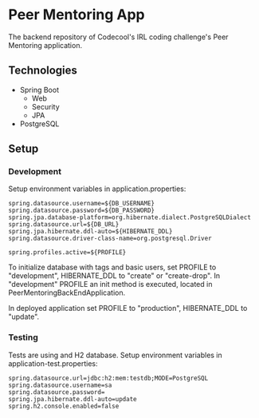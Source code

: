 # Peer Mentoring App

The backend repository of Codecool's IRL coding challenge's Peer Mentoring application.

## Technologies

- Spring Boot
  - Web
  - Security
  - JPA
- PostgreSQL

## Setup

### Development

Setup environment variables in application.properties:
```
spring.datasource.username=${DB_USERNAME}
spring.datasource.password=${DB_PASSWORD}
spring.jpa.database-platform=org.hibernate.dialect.PostgreSQLDialect
spring.datasource.url=${DB_URL}
spring.jpa.hibernate.ddl-auto=${HIBERNATE_DDL}
spring.datasource.driver-class-name=org.postgresql.Driver

spring.profiles.active=${PROFILE}
```
To initialize database with tags and basic users, set PROFILE to "development", HIBERNATE_DDL to "create" or "create-drop".
In "development" PROFILE an init method is executed, located in PeerMentoringBackEndApplication.

In deployed application set PROFILE to "production", HIBERNATE_DDL to "update".

### Testing

Tests are using and H2 database. Setup environment variables in application-test.properties:
```
spring.datasource.url=jdbc:h2:mem:testdb;MODE=PostgreSQL
spring.datasource.username=sa
spring.datasource.password=
spring.jpa.hibernate.ddl-auto=update
spring.h2.console.enabled=false
```
